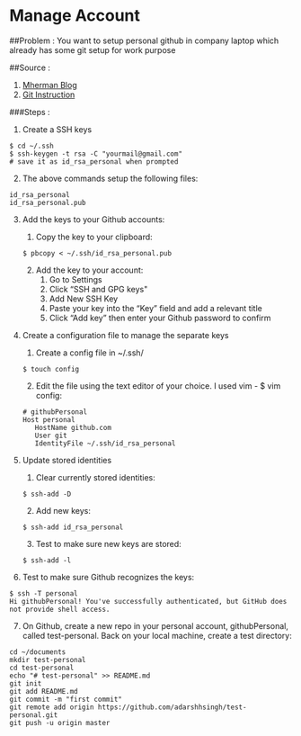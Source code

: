 # Manage Account

##Problem : You want to setup personal github in company laptop which already has some git setup for work purpose

##Source : 
1. [Mherman Blog](http://mherman.org/blog/2013/09/16/managing-multiple-github-accounts/#.WxsyIlMvwfE)
2. [Git Instruction](https://github.com/adarshhsingh/test-personal)

###Steps :

1. Create a SSH keys

```
$ cd ~/.ssh
$ ssh-keygen -t rsa -C "yourmail@gmail.com"
# save it as id_rsa_personal when prompted
```

2. The above commands setup the following files:

```
id_rsa_personal
id_rsa_personal.pub
```

3. Add the keys to your Github accounts:
	
	1. Copy the key to your clipboard:
	```
	$ pbcopy < ~/.ssh/id_rsa_personal.pub
	```

	2. Add the key to your account:
    	1. Go to Settings
        2. Click “SSH and GPG keys"
        3. Add New SSH Key
        4. Paste your key into the “Key” field and add a relevant title
		5. Click “Add key” then enter your Github password to confirm

4. Create a configuration file to manage the separate keys

	1. Create a config file in ~/.ssh/
	```
	$ touch config
	```
 	2. Edit the file using the text editor of your choice. I used vim - $ vim config:
	```
	# githubPersonal
	Host personal
	   HostName github.com
	   User git
	   IdentityFile ~/.ssh/id_rsa_personal
	```


5. Update stored identities
	1. Clear currently stored identities:
	```
	$ ssh-add -D
	```
	2. Add new keys:
	```
	$ ssh-add id_rsa_personal
	```
	3. Test to make sure new keys are stored:
	```
	$ ssh-add -l
	```

6. Test to make sure Github recognizes the keys:
```
$ ssh -T personal
Hi githubPersonal! You've successfully authenticated, but GitHub does not provide shell access.
```

7. On Github, create a new repo in your personal account, githubPersonal, called test-personal.
Back on your local machine, create a test directory:

```
cd ~/documents
mkdir test-personal
cd test-personal
echo "# test-personal" >> README.md
git init
git add README.md
git commit -m "first commit"
git remote add origin https://github.com/adarshhsingh/test-personal.git
git push -u origin master
```